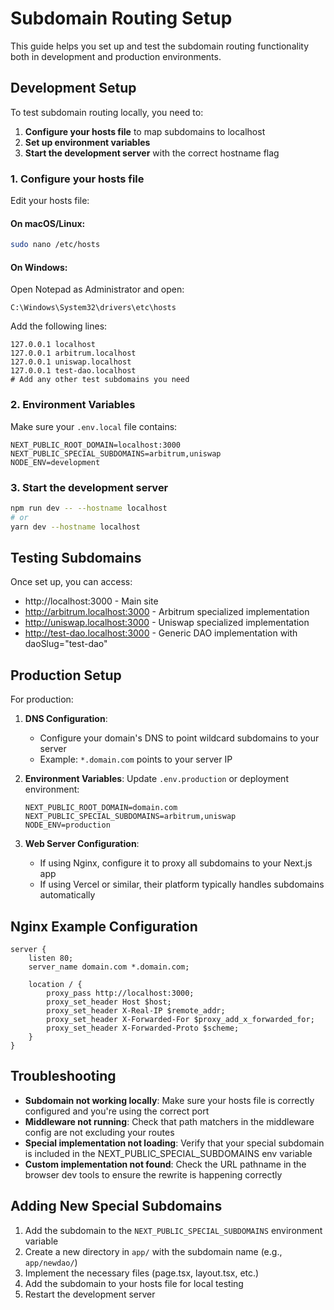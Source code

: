 # Subdomain Routing Setup

This guide helps you set up and test the subdomain routing functionality both in development and
production environments.

## Development Setup

To test subdomain routing locally, you need to:

1. **Configure your hosts file** to map subdomains to localhost
2. **Set up environment variables**
3. **Start the development server** with the correct hostname flag

### 1. Configure your hosts file

Edit your hosts file:

#### On macOS/Linux:

```bash
sudo nano /etc/hosts
```

#### On Windows:

Open Notepad as Administrator and open:

```
C:\Windows\System32\drivers\etc\hosts
```

Add the following lines:

```
127.0.0.1 localhost
127.0.0.1 arbitrum.localhost
127.0.0.1 uniswap.localhost
127.0.0.1 test-dao.localhost
# Add any other test subdomains you need
```

### 2. Environment Variables

Make sure your `.env.local` file contains:

```
NEXT_PUBLIC_ROOT_DOMAIN=localhost:3000
NEXT_PUBLIC_SPECIAL_SUBDOMAINS=arbitrum,uniswap
NODE_ENV=development
```

### 3. Start the development server

```bash
npm run dev -- --hostname localhost
# or
yarn dev --hostname localhost
```

## Testing Subdomains

Once set up, you can access:

- http://localhost:3000 - Main site
- http://arbitrum.localhost:3000 - Arbitrum specialized implementation
- http://uniswap.localhost:3000 - Uniswap specialized implementation
- http://test-dao.localhost:3000 - Generic DAO implementation with daoSlug="test-dao"

## Production Setup

For production:

1. **DNS Configuration**:
   - Configure your domain's DNS to point wildcard subdomains to your server
   - Example: `*.domain.com` points to your server IP

2. **Environment Variables**: Update `.env.production` or deployment environment:

   ```
   NEXT_PUBLIC_ROOT_DOMAIN=domain.com
   NEXT_PUBLIC_SPECIAL_SUBDOMAINS=arbitrum,uniswap
   NODE_ENV=production
   ```

3. **Web Server Configuration**:
   - If using Nginx, configure it to proxy all subdomains to your Next.js app
   - If using Vercel or similar, their platform typically handles subdomains automatically

## Nginx Example Configuration

```nginx
server {
    listen 80;
    server_name domain.com *.domain.com;

    location / {
        proxy_pass http://localhost:3000;
        proxy_set_header Host $host;
        proxy_set_header X-Real-IP $remote_addr;
        proxy_set_header X-Forwarded-For $proxy_add_x_forwarded_for;
        proxy_set_header X-Forwarded-Proto $scheme;
    }
}
```

## Troubleshooting

- **Subdomain not working locally**: Make sure your hosts file is correctly configured and you're
  using the correct port
- **Middleware not running**: Check that path matchers in the middleware config are not excluding
  your routes
- **Special implementation not loading**: Verify that your special subdomain is included in the
  NEXT_PUBLIC_SPECIAL_SUBDOMAINS env variable
- **Custom implementation not found**: Check the URL pathname in the browser dev tools to ensure the
  rewrite is happening correctly

## Adding New Special Subdomains

1. Add the subdomain to the `NEXT_PUBLIC_SPECIAL_SUBDOMAINS` environment variable
2. Create a new directory in `app/` with the subdomain name (e.g., `app/newdao/`)
3. Implement the necessary files (page.tsx, layout.tsx, etc.)
4. Add the subdomain to your hosts file for local testing
5. Restart the development server
